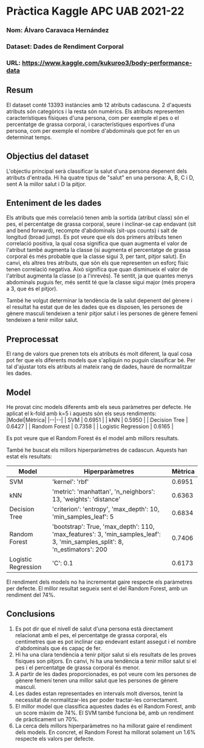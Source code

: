 # Pràctica Kaggle APC UAB 2021-22
### Nom: Álvaro Caravaca Hernández
### Dataset: Dades de Rendiment Corporal
### URL: https://www.kaggle.com/kukuroo3/body-performance-data

## Resum
El dataset conté 13393 instàncies amb 12 atributs cadascuna. 2 d'aquests atributs són categòrics i la resta són numèrics. 
Els atributs representen característiques físiques d'una persona, com per exemple el pes o el percentatge de grassa corporal, i característiques esportives d'una persona, com per exemple el nombre d'abdominals que pot fer en un determinat temps.

## Objectius del dataset
L'objectiu principal serà classificar la salut d'una persona depenent dels atributs d'entrada. Hi ha quatre tipus de "salut" en una persona: A, B, C i D, sent A la millor salut i D la pitjor.

## Enteniment de les dades
Els atributs que més correlació tenen amb la sortida (atribut class) són el pes, el percentatge de grassa corporal, seure i inclinar-se cap endavant (sit and bend forward), recompte d'abdominals (sit-ups counts) i salt de longitud (broad jump). Es pot veure que els dos primers atributs tenen correlació positiva, la qual cosa significa que quan augmenta el valor de l'atribut també augmenta la classe (si augmenta el percentatge de grassa corporal és més probable que la classe sigui 3, per tant, pitjor salut). En canvi, els altres tres atributs, que són els que representen un esforç físic tenen correlació negativa. Això significa que quan disminueix el valor de l'atribut augmenta la classe (o a l'inrevés). Té sentit, ja que quantes menys abdominals puguis fer, més sentit té que la classe sigui major (més propera a 3, que és el pitjor).

També he volgut determinar la tendència de la salut depenent del gènere i el resultat ha estat que de les dades que es disposen, les persones de gènere masculí tendeixen a tenir pitjor salut i les persones de gènere femení tendeixen a tenir millor salut. 

## Preprocessat
El rang de valors que prenen tots els atributs és molt diferent, la qual cosa pot fer que els diferents models que s'apliquin no puguin classificar bé.
Per tal d'ajustar tots els atributs al mateix rang de dades, hauré de normalitzar les dades.

## Model
He provat cinc models diferents amb els seus paràmetres per defecte. He aplicat el k-fold amb k=5 i aquests són els seus rendiments:
|Model|Mètrica|
|--|--|
| SVM | 0.6951 |
| kNN | 0.5950 |
| Decision Tree | 0.6427 |
| Random Forest | 0.7358 |
| Logistic Regression | 0.6165 |

Es pot veure que el Random Forest és el model amb millors resultats.

També he buscat els millors hiperparàmetres de cadascun. Aquests han estat els resultats:

|Model|Hiperparàmetres|Mètrica|
|--|--|--|
| SVM | 'kernel': 'rbf' | 0.6951 |
| kNN | 'metric': 'manhattan', 'n_neighbors': 13, 'weights': 'distance'| 0.6363 |
| Decision Tree | 'criterion': 'entropy', 'max_depth': 10, 'min_samples_leaf': 5 | 0.6834 |
| Random Forest | 'bootstrap': True, 'max_depth': 110, 'max_features': 3, 'min_samples_leaf': 3, 'min_samples_split': 8, 'n_estimators': 200 | 0.7406 |
| Logistic Regression | 'C': 0.1 | 0.6173 |

El rendiment dels models no ha incrementat gaire respecte els paràmetres per defecte. El millor resultat segueix sent el del Random Forest, amb un rendiment del 74%.

## Conclusions
1. Es pot dir que el nivell de salut d'una persona està directament relacionat amb el pes, el percentatge de grassa corporal, els centímetres que es pot inclinar cap endevant estant assegut i el nombre d'abdominals que és capaç de fer.
2. Hi ha una clara tendència a tenir pitjor salut si els resultats de les proves físiques son pitjors. En canvi, hi ha una tendència a tenir millor salut si el pes i el percentatge de grassa corporal és menor.
3. A partir de les dades proporcionades, es pot veure com les persones de gènere femení tenen una millor salut que les persones de gènere masculí.
4. Les dades estan representades en intervals molt diversos, tenint la necessitat de normalitzar-les per poder tractar-les correctament.
5. El millor model que classifica aquestes dades és el Random Forest, amb un score màxim de 74%. El SVM també funciona bé, amb un rendiment de pràcticament un 70%.
6. La cerca dels millors hiperparàmetres no ha millorat gaire el rendiment dels models. En concret, el Random Forest ha millorat solament un 1.6% respecte els valors per defecte.

